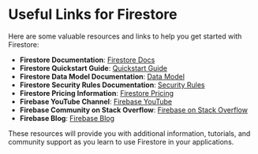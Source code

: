# Useful Links for Firestore

Here are some valuable resources and links to help you get started with Firestore:

- **Firestore Documentation**: [Firestore Docs](https://firebase.google.com/docs/firestore)
- **Firestore Quickstart Guide**: [Quickstart Guide](https://firebase.google.com/docs/firestore/quickstart)
- **Firestore Data Model Documentation**: [Data Model](https://firebase.google.com/docs/firestore/data-model)
- **Firestore Security Rules Documentation**: [Security Rules](https://firebase.google.com/docs/firestore/security/get-started)
- **Firestore Pricing Information**: [Firestore Pricing](https://firebase.google.com/pricing)
- **Firebase YouTube Channel**: [Firebase YouTube](https://www.youtube.com/c/firebase)
- **Firebase Community on Stack Overflow**: [Firebase on Stack Overflow](https://stackoverflow.com/questions/tagged/firebase)
- **Firebase Blog**: [Firebase Blog](https://firebase.googleblog.com/)

These resources will provide you with additional information, tutorials, and community support as you learn to use Firestore in your applications.
